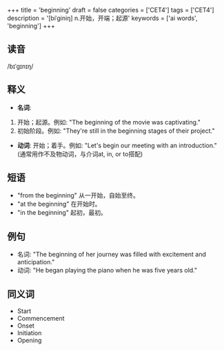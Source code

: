 +++
title = 'beginning'
draft = false
categories = ['CET4']
tags = ['CET4']
description = '[biˈginiŋ] n.开始，开端；起源'
keywords = ['ai words', 'beginning']
+++

## 读音
/bɪˈɡɪnɪŋ/

## 释义
- **名词**:
1. 开始；起源。例如: "The beginning of the movie was captivating."
2. 初始阶段。例如: "They're still in the beginning stages of their project."

- **动词**:
开始；着手。例如: "Let's begin our meeting with an introduction." (通常用作不及物动词，与介词at, in, or to搭配)

## 短语
- "from the beginning" 从一开始，自始至终。
- "at the beginning" 在开始时。
- "in the beginning" 起初，最初。

## 例句
- 名词: "The beginning of her journey was filled with excitement and anticipation."
- 动词: "He began playing the piano when he was five years old."

## 同义词
- Start
- Commencement
- Onset
- Initiation
- Opening
